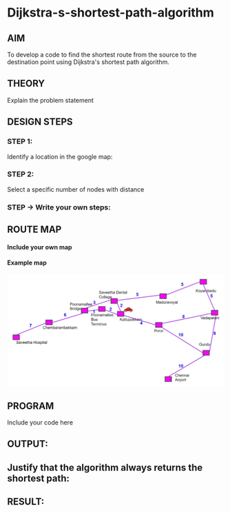 # Dijkstra-s-shortest-path-algorithm
## AIM

To develop a code to find the shortest route from the source to the destination point using Dijkstra's shortest path algorithm.

## THEORY
Explain the problem statement

## DESIGN STEPS

### STEP 1:
Identify a location in the google map:

### STEP 2:
Select a specific number of nodes with distance

### STEP -> Write your own steps:


## ROUTE MAP
#### Include your own map
#### Example map
![ alt text for screen readers](./images/map1.jpg "Map around my house")

## PROGRAM
Include your code here


## OUTPUT:

## Justify that the algorithm always returns the shortest path:

## RESULT:


